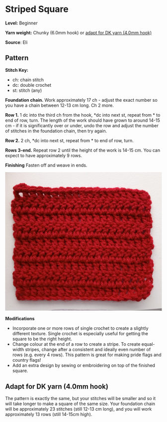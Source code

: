 # Striped Square

**Level:** Beginner

**Yarn weight:** Chunky (6.0mm hook) or [adapt for DK yarn (4.0mm hook)](#adapt-for-dk-yarn-40mm-hook)

**Source**: Eli

## Pattern

**Stitch Key:**
* ch: chain stitch
* dc: double crochet
* st: stitch (any)

**Foundation chain.** Work approximately 17 ch - adjust the exact number so you have a chain between 12-13 cm long. Ch 2 more.

**Row 1.** 1 dc into the third ch from the hook, *dc into next st, repeat from * to end of row, turn. The length of the work should have grown to around 14-15 cm - if it is significantly over or under, undo the row and adjust the number of stitches in the foundation chain, then try again.

**Row 2.** 2 ch, *dc into next st, repeat from * to end of row, turn.

**Rows 3-end.** Repeat row 2 until the height of the work is 14-15 cm. You can expect to have approximately 9 rows.

**Finishing** Fasten off and weave in ends.

![Completed square in solid red color](../../assets/images/striped_square.jpg)

**Modifications**
* Incorporate one or more rows of single crochet to create a slightly different texture. Single crochet is especially useful for getting the square to be the right height.
* Change colour at the end of a row to create a stripe. To create equal-width stripes, change after a consistent and ideally even number of rows (e.g. every 4 rows). This pattern is great for making pride flags and country flags!
* Add an extra design by sewing or embroidering on top of the finished square.

## Adapt for DK yarn (4.0mm hook)

The pattern is exactly the same, but your stitches will be smaller and so it will take longer to make a square of the same size. Your foundation chain will be approximately 23 stitches (still 12-13 cm long), and you will work approximately 13 rows (still 14-15cm high).
